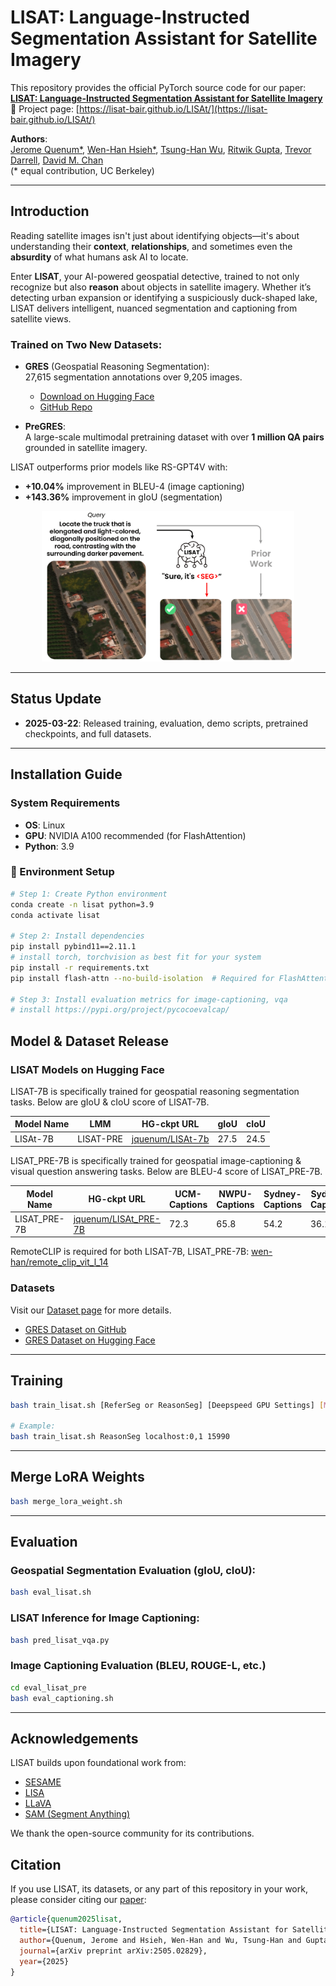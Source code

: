# LISAT: Language-Instructed Segmentation Assistant for Satellite Imagery

This repository provides the official PyTorch source code for our paper:  
**[LISAT: Language-Instructed Segmentation Assistant for Satellite Imagery](https://arxiv.org/abs/2312.08366)**  
🔗 Project page: [https://lisat-bair.github.io/LISAt/](https://lisat-bair.github.io/LISAt/)

**Authors**:  
[Jerome Quenum*](https://jquenum.github.io/), [Wen-Han Hsieh*](https://wen-hanhsieh.github.io/personal_website/), [Tsung-Han Wu](https://tsunghan-wu.github.io/), [Ritwik Gupta](https://ritwikgupta.me/), [Trevor Darrell](https://people.eecs.berkeley.edu/~trevor/), [David M. Chan](https://dchan.cc/)  
(* equal contribution, UC Berkeley)

---

## Introduction

Reading satellite images isn't just about identifying objects—it's about understanding their **context**, **relationships**, and sometimes even the **absurdity** of what humans ask AI to locate.

Enter **LISAT**, your AI-powered geospatial detective, trained to not only recognize but also **reason** about objects in satellite imagery. Whether it’s detecting urban expansion or identifying a suspiciously duck-shaped lake, LISAT delivers intelligent, nuanced segmentation and captioning from satellite views.

### Trained on Two New Datasets:
- **GRES** (Geospatial Reasoning Segmentation):  
  27,615 segmentation annotations over 9,205 images.  
  - [Download on Hugging Face](https://huggingface.co/datasets/jquenum/GRES/blob/main/README.md)  
  - [GitHub Repo](https://github.com/lisat-bair/GRES)

- **PreGRES**:  
  A large-scale multimodal pretraining dataset with over **1 million QA pairs** grounded in satellite imagery.

LISAT outperforms prior models like RS-GPT4V with:
- **+10.04%** improvement in BLEU-4 (image captioning)
- **+143.36%** improvement in gIoU (segmentation)

<p align="center">
  <img src="assets/teaser_v2-1.png" alt="LISAT Teaser Image" width="80%">
</p>

---

## Status Update

- **2025-03-22**: Released training, evaluation, demo scripts, pretrained checkpoints, and full datasets.

---

## Installation Guide

### System Requirements
- **OS**: Linux
- **GPU**: NVIDIA A100 recommended (for FlashAttention)
- **Python**: 3.9

### 🔧 Environment Setup

```bash
# Step 1: Create Python environment
conda create -n lisat python=3.9
conda activate lisat

# Step 2: Install dependencies
pip install pybind11==2.11.1
# install torch, torchvision as best fit for your system
pip install -r requirements.txt
pip install flash-attn --no-build-isolation  # Required for FlashAttention

# Step 3: Install evaluation metrics for image-captioning, vqa
# install https://pypi.org/project/pycocoevalcap/
```

## Model & Dataset Release
### LISAT Models on Hugging Face
LISAT-7B is specifically trained for geospatial reasoning segmentation tasks. Below are gIoU & cIoU score of LISAT-7B.

| Model Name | LMM | HG-ckpt URL | gIoU | cIoU  |
|------------|----------------|----------------|----|----|
| LISAt-7B    | LISAT-PRE  | [jquenum/LISAt-7b](https://huggingface.co/jquenum/LISAt-7b) | 27.5 | 24.5 |

LISAT_PRE-7B is specifically trained for geospatial image-captioning & visual question answering tasks. Below are BLEU-4 score of LISAT_PRE-7B.

| Model Name | HG-ckpt URL | UCM-Captions | NWPU-Captions  | Sydney-Captions | Sydney-Captions |
|------------|----------------|----|----|----|----|
| LISAT_PRE-7B | [jquenum/LISAt_PRE-7B](https://huggingface.co/jquenum/LISAt_PRE-7b) | 72.3 | 65.8 | 54.2 | 36.1 |

RemoteCLIP is required for both LISAT-7B, LISAT_PRE-7B: [wen-han/remote_clip_vit_l_14](https://huggingface.co/wen-han/remote_clip_vit_l_14)

### Datasets
Visit our [Dataset page](./dataset/README.md) for more details.
- [GRES Dataset on GitHub](https://github.com/lisat-bair/GRES)  
- [GRES Dataset on Hugging Face](https://huggingface.co/datasets/jquenum/GRES/blob/main/README.md)

---

## Training

```bash
bash train_lisat.sh [ReferSeg or ReasonSeg] [Deepspeed GPU Settings] [MASTERPORT]

# Example:
bash train_lisat.sh ReasonSeg localhost:0,1 15990
```

---

## Merge LoRA Weights

```bash
bash merge_lora_weight.sh
```

---

## Evaluation

### Geospatial Segmentation Evaluation (gIoU, cIoU):

```bash
bash eval_lisat.sh
```

### LISAT Inference for Image Captioning:

```bash
bash pred_lisat_vqa.py
```

### Image Captioning Evaluation (BLEU, ROUGE-L, etc.)

```bash
cd eval_lisat_pre
bash eval_captioning.sh
```

---

## Acknowledgements

LISAT builds upon foundational work from:

- [SESAME](https://github.com/see-say-segment/sesame)  
- [LISA](https://github.com/dvlab-research/LISA)  
- [LLaVA](https://github.com/haotian-liu/LLaVA)  
- [SAM (Segment Anything)](https://github.com/facebookresearch/segment-anything)

We thank the open-source community for its contributions.

## Citation

If you use LISAT, its datasets, or any part of this repository in your work, please consider citing our [paper](https://arxiv.org/pdf/2505.02829):

```bibtex
@article{quenum2025lisat,
  title={LISAT: Language-Instructed Segmentation Assistant for Satellite Imagery},
  author={Quenum, Jerome and Hsieh, Wen-Han and Wu, Tsung-Han and Gupta, Ritwik and Darrell, Trevor and Chan, David M},
  journal={arXiv preprint arXiv:2505.02829},
  year={2025}
}
